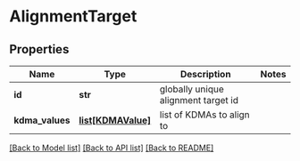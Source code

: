 # AlignmentTarget

## Properties
Name | Type | Description | Notes
------------ | ------------- | ------------- | -------------
**id** | **str** | globally unique alignment target id | 
**kdma_values** | [**list[KDMAValue]**](KDMAValue.md) | list of KDMAs to align to | 

[[Back to Model list]](../README.md#documentation-for-models) [[Back to API list]](../README.md#documentation-for-api-endpoints) [[Back to README]](../README.md)


